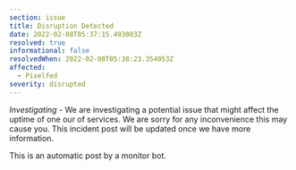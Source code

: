 ```yaml
---
section: issue
title: Disruption Detected
date: 2022-02-08T05:37:15.493003Z
resolved: true
informational: false
resolvedWhen: 2022-02-08T05:38:23.354053Z
affected:
  - Pixelfed
severity: disrupted
---
```

*Investigating* - We are investigating a potential issue that might affect the uptime of one our of services. We are sorry for any inconvenience this may cause you. This incident post will be updated once we have more information.

This is an automatic post by a monitor bot.
        